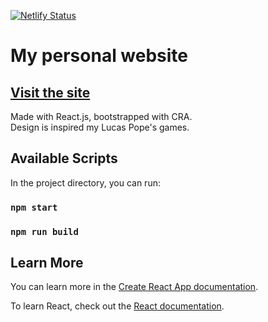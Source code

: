 [![Netlify Status](https://api.netlify.com/api/v1/badges/0795b660-6656-41ac-95c7-ffcef089c966/deploy-status)](https://app.netlify.com/sites/lucid-roentgen-64fa99/deploys)

# My personal website

## [Visit the site](https://micaelrobles.com)

Made with React.js, bootstrapped with CRA.  
Design is inspired my Lucas Pope's games.

## Available Scripts

In the project directory, you can run:

### `npm start`

### `npm run build`

## Learn More

You can learn more in the [Create React App documentation](https://facebook.github.io/create-react-app/docs/getting-started).

To learn React, check out the [React documentation](https://reactjs.org/).
